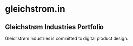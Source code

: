# gleichstrom.in
Gleichstrøm Industries Portfolio
--
Gleichstrøm Industries is committed to digital product design.
